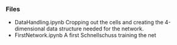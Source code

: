 ### Files

* DataHandling.ipynb Cropping out the cells and creating the 4-dimensional data structure needed for the network.
* FirstNetwork.ipynb A first Schnellschuss training the net
